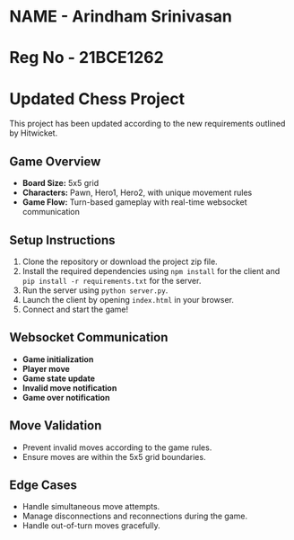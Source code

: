 # NAME - Arindham Srinivasan
# Reg No - 21BCE1262

# Updated Chess Project

This project has been updated according to the new requirements outlined by Hitwicket.
## Game Overview
- **Board Size:** 5x5 grid
- **Characters:** Pawn, Hero1, Hero2, with unique movement rules
- **Game Flow:** Turn-based gameplay with real-time websocket communication

## Setup Instructions
1. Clone the repository or download the project zip file.
2. Install the required dependencies using `npm install` for the client and `pip install -r requirements.txt` for the server.
3. Run the server using `python server.py`.
4. Launch the client by opening `index.html` in your browser.
5. Connect and start the game!

## Websocket Communication
- **Game initialization**
- **Player move**
- **Game state update**
- **Invalid move notification**
- **Game over notification**

## Move Validation
- Prevent invalid moves according to the game rules.
- Ensure moves are within the 5x5 grid boundaries.

## Edge Cases
- Handle simultaneous move attempts.
- Manage disconnections and reconnections during the game.
- Handle out-of-turn moves gracefully.
